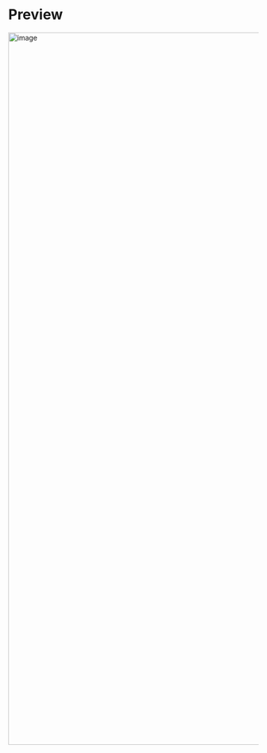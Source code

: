 # Preview
<img width="1432" alt="image" src="https://github.com/Mccranky83/tmux-configs/assets/79263757/0f1f3d9b-8bd8-493f-aa21-dcf10e8bfbad">
